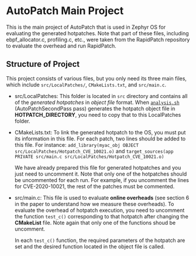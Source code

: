 # AutoPatch Main Project

This is the main project of AutoPatch that is used in Zephyr OS for evaluating the generated hotpatches. Note that part of these files, including ebpf_allocator.c, profiling.c, etc., were taken from the RapidPatch repository to evaluate the overhead and run RapidPatch.

## Structure of Project

This project consists of various files, but you only need its three main files, which include `src/LocalPatches/`, `CMakeLists.txt`, and `src/main.c`.

- src/LocalPatches: This folder is located in `src` directory and contains all of the *generated hotpatches* in *object file* format. When [`analysis.sh`](../Scripts) (AutoPatchSecondPass pass) generates the hotpatch object file in **HOTPATCH_DIRECTORY**, you need to copy that to this LocalPatches folder.

  
- CMakeLists.txt: To link the generated hotpatch to the OS, you must put its information in this file. For each patch, two lines should be added to this file.
  For instance: `add_library(myac_obj OBJECT src/LocalPatches/Hotpatch_CVE_10021.o)` and
                `target_sources(app PRIVATE src/main.c src/LocalPatches/Hotpatch_CVE_10021.o)`

  We have already prepared this file for generated hotpatches and you just need to uncomment it. Note that only one of the hotpatches should be uncommented for each run. For example, if you uncomment the lines for CVE-2020-10021, the rest of the patches must be commented.

- src/main.c: This file is used to evaluate **online overheads** (see section 6 in the paper to understand how we measure these overheads). To evaluate the overhead of hotpatch execution, you need to uncomment the function `test_c()` corresponding to that hotpatch after changing the **CMakeList** file. Note again that only one of the functions shoud be uncomment.

  In each `test_c()` function, the required parameters of the hotpatch are set and the desired function located in the object file is called.






